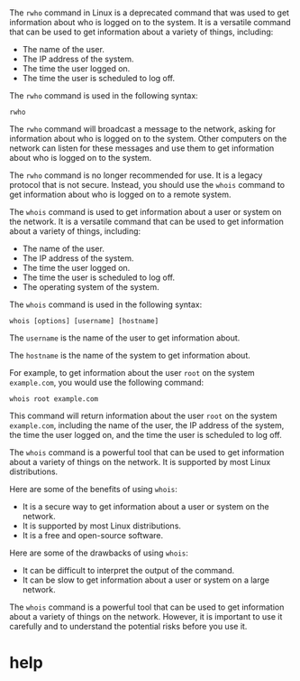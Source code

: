 # 

The `rwho` command in Linux is a deprecated command that was used to get information about who is logged on to the system. It is a versatile command that can be used to get information about a variety of things, including:

* The name of the user.
* The IP address of the system.
* The time the user logged on.
* The time the user is scheduled to log off.

The `rwho` command is used in the following syntax:

```
rwho
```

The `rwho` command will broadcast a message to the network, asking for information about who is logged on to the system. Other computers on the network can listen for these messages and use them to get information about who is logged on to the system.

The `rwho` command is no longer recommended for use. It is a legacy protocol that is not secure. Instead, you should use the `whois` command to get information about who is logged on to a remote system.

The `whois` command is used to get information about a user or system on the network. It is a versatile command that can be used to get information about a variety of things, including:

* The name of the user.
* The IP address of the system.
* The time the user logged on.
* The time the user is scheduled to log off.
* The operating system of the system.

The `whois` command is used in the following syntax:

```
whois [options] [username] [hostname]
```

The `username` is the name of the user to get information about.

The `hostname` is the name of the system to get information about.

For example, to get information about the user `root` on the system `example.com`, you would use the following command:

```
whois root example.com
```

This command will return information about the user `root` on the system `example.com`, including the name of the user, the IP address of the system, the time the user logged on, and the time the user is scheduled to log off.

The `whois` command is a powerful tool that can be used to get information about a variety of things on the network. It is supported by most Linux distributions.

Here are some of the benefits of using `whois`:

* It is a secure way to get information about a user or system on the network.
* It is supported by most Linux distributions.
* It is a free and open-source software.

Here are some of the drawbacks of using `whois`:

* It can be difficult to interpret the output of the command.
* It can be slow to get information about a user or system on a large network.

The `whois` command is a powerful tool that can be used to get information about a variety of things on the network. However, it is important to use it carefully and to understand the potential risks before you use it.



# help 

```

```
